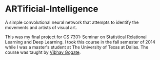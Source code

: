 # ARTificial-Intelligence
A simple convolutional neural network that attempts to identify the movements and artists of visual art.

This was my final project for CS 7301: Seminar on Statistical Relational Learning and Deep Learning. I took this course in the fall semester of 2014 while I was a master's student at The University of Texas at Dallas. The course was taught by [Vibhav Gogate](http://www.hlt.utdallas.edu/~vgogate/).
